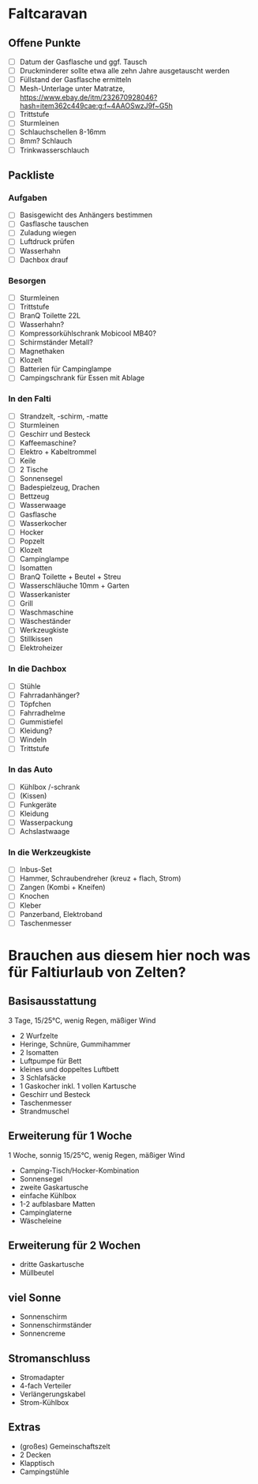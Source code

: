 # Faltcaravan

## Offene Punkte

- [ ] Datum der Gasflasche und ggf. Tausch
- [ ] Druckminderer sollte etwa alle zehn Jahre ausgetauscht werden
- [ ] Füllstand der Gasflasche ermitteln
- [ ] Mesh-Unterlage unter Matratze, https://www.ebay.de/itm/232670928046?hash=item362c449cae:g:f~4AAOSwzJ9f~G5h
- [ ] Trittstufe
- [ ] Sturmleinen
- [ ] Schlauchschellen 8-16mm
- [ ] 8mm? Schlauch
- [ ] Trinkwasserschlauch

## Packliste

### Aufgaben

- [ ] Basisgewicht des Anhängers bestimmen
- [ ] Gasflasche tauschen
- [ ] Zuladung wiegen
- [ ] Luftdruck prüfen
- [ ] Wasserhahn
- [ ] Dachbox drauf

### Besorgen

- [ ] Sturmleinen
- [ ] Trittstufe
- [ ] BranQ Toilette 22L
- [ ] Wasserhahn?
- [ ] Kompressorkühlschrank Mobicool MB40?
- [ ] Schirmständer Metall?
- [ ] Magnethaken
- [ ] Klozelt
- [ ] Batterien für Campinglampe
- [ ] Campingschrank für Essen mit Ablage

### In den Falti

- [ ] Strandzelt, -schirm, -matte
- [ ] Sturmleinen
- [ ] Geschirr und Besteck
- [ ] Kaffeemaschine?
- [ ] Elektro + Kabeltrommel
- [ ] Keile
- [ ] 2 Tische
- [ ] Sonnensegel
- [ ] Badespielzeug, Drachen
- [ ] Bettzeug
- [ ] Wasserwaage
- [ ] Gasflasche
- [ ] Wasserkocher
- [ ] Hocker
- [ ] Popzelt
- [ ] Klozelt
- [ ] Campinglampe
- [ ] Isomatten
- [ ] BranQ Toilette + Beutel + Streu
- [ ] Wasserschläuche 10mm + Garten
- [ ] Wasserkanister
- [ ] Grill
- [ ] Waschmaschine
- [ ] Wäscheständer
- [ ] Werkzeugkiste
- [ ] Stillkissen
- [ ] Elektroheizer

### In die Dachbox

- [ ] Stühle
- [ ] Fahrradanhänger?
- [ ] Töpfchen
- [ ] Fahrradhelme
- [ ] Gummistiefel
- [ ] Kleidung?
- [ ] Windeln
- [ ] Trittstufe

### In das Auto

- [ ] Kühlbox /-schrank
- [ ] (Kissen)
- [ ] Funkgeräte
- [ ] Kleidung
- [ ] Wasserpackung
- [ ] Achslastwaage

### In die Werkzeugkiste

- [ ] Inbus-Set
- [ ] Hammer, Schraubendreher (kreuz + flach, Strom)
- [ ] Zangen (Kombi + Kneifen)
- [ ] Knochen
- [ ] Kleber
- [ ] Panzerband, Elektroband
- [ ] Taschenmesser 

# Brauchen aus diesem hier noch was für Faltiurlaub von Zelten?

## Basisausstattung

3 Tage, 15/25°C, wenig Regen, mäßiger Wind

- 2 Wurfzelte
- Heringe, Schnüre, Gummihammer
- 2 Isomatten
- Luftpumpe für Bett
- kleines und doppeltes Luftbett
- 3 Schlafsäcke
- 1 Gaskocher inkl. 1 vollen Kartusche
- Geschirr und Besteck
- Taschenmesser
- Strandmuschel

## Erweiterung für 1 Woche

1 Woche, sonnig 15/25°C, wenig Regen, mäßiger Wind

- Camping-Tisch/Hocker-Kombination
- Sonnensegel
- zweite Gaskartusche
- einfache Kühlbox
- 1-2 aufblasbare Matten
- Campinglaterne
- Wäscheleine

## Erweiterung für 2 Wochen

- dritte Gaskartusche
- Müllbeutel

## viel Sonne

- Sonnenschirm
- Sonnenschirmständer
- Sonnencreme

## Stromanschluss

- Stromadapter
- 4-fach Verteiler
- Verlängerungskabel
- Strom-Kühlbox

## Extras

- (großes) Gemeinschaftszelt
- 2 Decken
- Klapptisch
- Campingstühle
